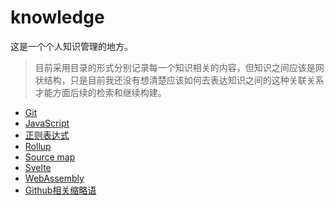 # knowledge
这是一个个人知识管理的地方。

> 目前采用目录的形式分别记录每一个知识相关的内容，但知识之间应该是网状结构，只是目前我还没有想清楚应该如何去表达知识之间的这种关联关系才能方面后续的检索和继续构建。

- [Git](git/README.md)
- [JavaScript](JavaScript/double-float-point(binary64).md)
- [正则表达式](regexp/README.md)
- [Rollup](rollup/README.md)
- [Source map](source-map/README.md)
- [Svelte](svelte/svelte-store.md)
- [WebAssembly](wasm/README.md)
- [Github相关缩略语](abbreviation/README.md)
